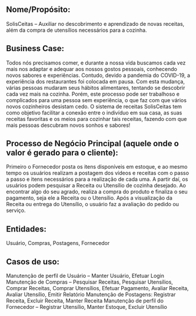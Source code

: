 ## Nome/Propósito: 
SolisCeitas – Auxiliar no descobrimento e aprendizado de novas receitas, além da compra de utensílios necessários para a cozinha.
 
## Business Case: 
Todos nós precisamos comer, e durante a nossa vida buscamos cada vez mais nos adaptar e adequar aos nossos gostos pessoais, conhecendo novos sabores e experiências. Contudo, devido a pandemia do COVID-19, a experiência dos restaurantes foi colocada em pausa. Com esta mudança, várias pessoas mudaram seus hábitos alimentares, tentando se descobrir cada vez mais na cozinha. Porém, este processo pode ser trabalhoso e complicados para uma pessoa sem experiência, o que faz com que vários novos cozinheiros desistam cedo. O sistema de receitas SolisCeitas tem como objetivo facilitar a conexão entre o indivíduo em sua casa, as suas receitas favoritas e os meios para cozinhar tais receitas, fazendo com que mais pessoas descubram novos sonhos e sabores!
 
## Processo de Negócio Principal (aquele onde o valor é gerado para o cliente):
Primeiro o Fornecedor posta os itens disponíveis em estoque, e ao mesmo tempo os usuários realizam a postagem dos vídeos e receitas com o passo a passo e itens necessários para a realização de cada uma. A partir daí, os usuários podem pesquisar a Receita ou Utensílio de cozinha desejado. Ao encontrar algo do seu agrado, realiza a compra do produto e finaliza o seu pagamento, seja ele a Receita ou o Utensílio. Após a visualização da Receita ou entrega do Utensílio, o usuário faz a avaliação do pedido ou serviço.
 
## Entidades:
Usuário, Compras, Postagens, Fornecedor
 
## Casos de uso:
Manutenção de perfil de Usuário – Manter Usuário, Efetuar Login
Manutenção de Compras – Pesquisar Receitas, Pesquisar Utensílios, Comprar Receitas, Comprar Utensílios, Efetuar Pagamento, Avaliar Receita, Avaliar Utensílio, Emitir Relatório
Manutenção de Postagens: Registrar Receita, Excluir Receita, Manter Receita
Manutenção de perfil do Fornecedor – Registrar Utensílio, Manter Estoque, Excluir Utensílio
